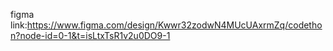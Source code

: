 figma link:https://www.figma.com/design/Kwwr32zodwN4MUcUAxrmZq/codethon?node-id=0-1&t=isLtxTsR1v2u0DO9-1
